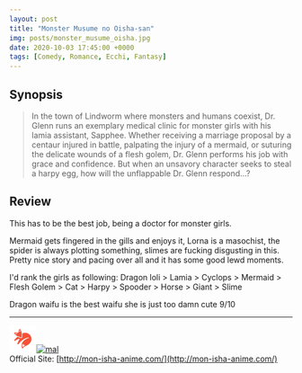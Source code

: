 ```yaml
---
layout: post
title: "Monster Musume no Oisha-san"
img: posts/monster_musume_oisha.jpg 
date: 2020-10-03 17:45:00 +0000
tags: [Comedy, Romance, Ecchi, Fantasy]
---
```


## Synopsis
>In the town of Lindworm where monsters and humans coexist, Dr. Glenn runs an exemplary medical clinic for monster girls with his lamia assistant, Sapphee. Whether receiving a marriage proposal by a centaur injured in battle, palpating the injury of a mermaid, or suturing the delicate wounds of a flesh golem, Dr. Glenn performs his job with grace and confidence. But when an unsavory character seeks to steal a harpy egg, how will the unflappable Dr. Glenn respond...?

## Review
This has to be the best job, being a doctor for monster girls.

Mermaid gets fingered in the gills and enjoys it, Lorna is a masochist, the spider is always plotting something, slimes are fucking disgusting in this. Pretty nice story and pacing over all and it has some good lewd moments.

I'd rank the girls as following: Dragon loli > Lamia > Cyclops >  Mermaid > Flesh Golem > Cat > Harpy > Spooder > Horse > Giant > Slime
   
Dragon waifu is the best waifu she is just too damn cute 9/10

---

[![kitsu](..\assets\img\kitsu.png)](https://kitsu.io/anime/monster-musume-no-oishasan)[![mal](..\assets\img\mal.ico)](https://myanimelist.net/anime/40708/Monster_Musume_no_Oishasan)  
Official Site: [http://mon-isha-anime.com/](http://mon-isha-anime.com/)